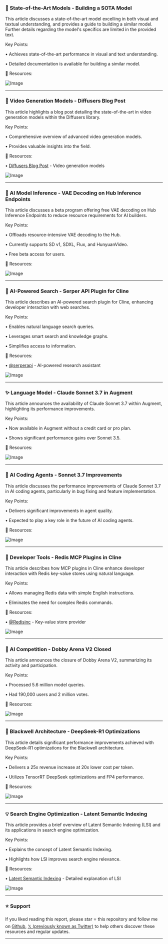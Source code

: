 ### 🤖 State-of-the-Art Models - Building a SOTA Model

This article discusses a state-of-the-art model excelling in both visual and textual understanding, and provides a guide to building a similar model.  Further details regarding the model's specifics are limited in the provided text.

Key Points:

• Achieves state-of-the-art performance in visual and text understanding.

•  Detailed documentation is available for building a similar model.


🔗 Resources:

![Image](https://pbs.twimg.com/media/GkhmxLcXEAAPe4J?format=png&name=small)


---

### 🚀 Video Generation Models - Diffusers Blog Post

This article highlights a blog post detailing the state-of-the-art in video generation models within the Diffusers library.

Key Points:

• Comprehensive overview of advanced video generation models.

•  Provides valuable insights into the field.


🔗 Resources:

• [Diffusers Blog Post](hf.co/blog/video_gen) -  Video generation models


![Image](https://pbs.twimg.com/media/GkaRGGLXEAAMCvk?format=png&name=small)


---

### 🤖 AI Model Inference - VAE Decoding on Hub Inference Endpoints

This article discusses a beta program offering free VAE decoding on Hub Inference Endpoints to reduce resource requirements for AI builders.

Key Points:

• Offloads resource-intensive VAE decoding to the Hub.


• Currently supports SD v1, SDXL, Flux, and HunyuanVideo.

• Free beta access for users.



🔗 Resources:

![Image](https://pbs.twimg.com/media/Gkilq5cbQAAWfU2?format=png&name=small)


---

### 🚀 AI-Powered Search - Serper API Plugin for Cline

This article describes an AI-powered search plugin for Cline, enhancing developer interaction with web searches.

Key Points:

• Enables natural language search queries.

• Leverages smart search and knowledge graphs.

• Simplifies access to information.


🔗 Resources:

• [@serperapi](https://twitter.com/serperapi) - AI-powered research assistant

![Image](https://pbs.twimg.com/media/GkmtgQObkAEsDsS?format=png&name=small)


---

### ✨ Language Model - Claude Sonnet 3.7 in Augment

This article announces the availability of Claude Sonnet 3.7 within Augment, highlighting its performance improvements.

Key Points:

• Now available in Augment without a credit card or pro plan.

• Shows significant performance gains over Sonnet 3.5.


🔗 Resources:

![Image](https://pbs.twimg.com/media/GkmVVIJbkAIjN8S?format=png&name=small)


---

### 🤖 AI Coding Agents - Sonnet 3.7 Improvements

This article discusses the performance improvements of Claude Sonnet 3.7 in AI coding agents, particularly in bug fixing and feature implementation.

Key Points:

• Delivers significant improvements in agent quality.

•  Expected to play a key role in the future of AI coding agents.


🔗 Resources:

![Image](https://pbs.twimg.com/media/GkmWpH_bkAIA616?format=jpg&name=small)


---

### 🚀 Developer Tools - Redis MCP Plugins in Cline

This article describes how MCP plugins in Cline enhance developer interaction with Redis key-value stores using natural language.

Key Points:

• Allows managing Redis data with simple English instructions.

• Eliminates the need for complex Redis commands.



🔗 Resources:

• [@Redisinc](https://twitter.com/Redisinc) - Key-value store provider

![Image](https://pbs.twimg.com/media/Gkl2lHQXwAAYmf2?format=png&name=small)


---

### 🤖 AI Competition - Dobby Arena V2 Closed

This article announces the closure of Dobby Arena V2, summarizing its activity and participation.

Key Points:

•  Processed 5.6 million model queries.

• Had 190,000 users and 2 million votes.



🔗 Resources:

![Image](https://pbs.twimg.com/media/Gkk4JjHW0AAhpdt?format=jpg&name=small)


---

### 🚀 Blackwell Architecture - DeepSeek-R1 Optimizations

This article details significant performance improvements achieved with DeepSeek-R1 optimizations for the Blackwell architecture.

Key Points:

•  Delivers a 25x revenue increase at 20x lower cost per token.

• Utilizes TensorRT DeepSeek optimizations and FP4 performance.


🔗 Resources:

![Image](https://pbs.twimg.com/media/Gkl0H9fbEAAikT2?format=jpg&name=small)


---

### 💡 Search Engine Optimization - Latent Semantic Indexing

This article provides a brief overview of Latent Semantic Indexing (LSI) and its applications in search engine optimization.

Key Points:

• Explains the concept of Latent Semantic Indexing.

•  Highlights how LSI improves search engine relevance.


🔗 Resources:

• [Latent Semantic Indexing](http://bit.ly/3HdWvS6) - Detailed explanation of LSI


![Image](https://pbs.twimg.com/media/GklyNonWkAA9AOy?format=jpg&name=small)


---

### ⭐️ Support

If you liked reading this report, please star ⭐️ this repository and follow me on [Github](https://github.com/Drix10), [𝕏 (previously known as Twitter)](https://x.com/DRIX_10_) to help others discover these resources and regular updates.

---